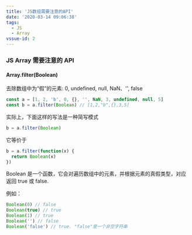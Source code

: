 ```yaml
---
title: 'JS数组需要注意的API'
date: '2020-03-14 09:06:38'
tags:
  - JS
  - Array
vssue-id: 2
---
```


### JS Array 需要注意的 API

#### Array.filter(Boolean)

去除数组中为“假”的元素: 0, undefined, null, NaN、'', false

```js
const a = [1, 2, 'b', 0, {}, '', NaN, 3, undefined, null, 5]
const b = a.filter(Boolean) // [1,2,"b",{},3,5]
```

实际上，下面这样的写法是一种简写模式

```js
b = a.filter(Boolean)
```

它等价于

```js
b = a.filter(function(x) {
  return Boolean(x)
})
```

Boolean 是一个函数，它会对遍历数组中的元素，并根据元素的真假类型，对应返回 true 或 false.

例如：

```js
Boolean(0) // false
Boolean(true) // true
Boolean(1) // true
Boolean('') // false
Boolean('false') // true. "false"是一个非空字符串
```
